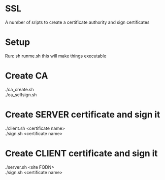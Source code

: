# SSL
A number of sripts to create a certificate authority and sign certificates

# Setup
Run:
sh runme.sh
this will make things executable

# Create CA
./ca_create.sh <br>
./ca_selfsign.sh

# Create SERVER certificate and sign it
./client.sh &#60;certificate name&#62; <br>
./sign.sh &#60;certificate name&#62;

# Create CLIENT certificate and sign it
./server.sh &#60;site FQDN&#62; <br>
./sign.sh &#60;certificate name&#62;
